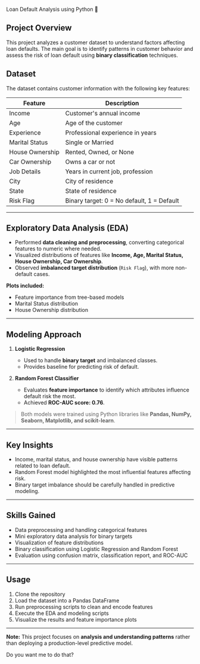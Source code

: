 Loan Default Analysis using Python 🐍

## Project Overview

This project analyzes a customer dataset to understand factors affecting loan defaults. The main goal is to identify patterns in customer behavior and assess the risk of loan default using **binary classification** techniques.


## Dataset

The dataset contains customer information with the following key features:

| Feature         | Description                                |
| --------------- | ------------------------------------------ |
| Income          | Customer's annual income                   |
| Age             | Age of the customer                        |
| Experience      | Professional experience in years           |
| Marital Status  | Single or Married                          |
| House Ownership | Rented, Owned, or None                     |
| Car Ownership   | Owns a car or not                          |
| Job Details     | Years in current job, profession           |
| City            | City of residence                          |
| State           | State of residence                         |
| Risk Flag       | Binary target: 0 = No default, 1 = Default |

---

## Exploratory Data Analysis (EDA)

* Performed **data cleaning and preprocessing**, converting categorical features to numeric where needed.
* Visualized distributions of features like **Income, Age, Marital Status, House Ownership, Car Ownership**.
* Observed **imbalanced target distribution** (`Risk Flag`), with more non-default cases.

**Plots included:**

* Feature importance from tree-based models
* Marital Status distribution
* House Ownership distribution

---

## Modeling Approach

1. **Logistic Regression**

   * Used to handle **binary target** and imbalanced classes.
   * Provides baseline for predicting risk of default.

2. **Random Forest Classifier**

   * Evaluates **feature importance** to identify which attributes influence default risk the most.
   * Achieved **ROC-AUC score: 0.76**.

> Both models were trained using Python libraries like **Pandas, NumPy, Seaborn, Matplotlib, and scikit-learn**.

---

## Key Insights

* Income, marital status, and house ownership have visible patterns related to loan default.
* Random Forest model highlighted the most influential features affecting risk.
* Binary target imbalance should be carefully handled in predictive modeling.

---

## Skills Gained

* Data preprocessing and handling categorical features
* Mini exploratory data analysis for binary targets
* Visualization of feature distributions
* Binary classification using Logistic Regression and Random Forest
* Evaluation using confusion matrix, classification report, and ROC-AUC

---

## Usage

1. Clone the repository
2. Load the dataset into a Pandas DataFrame
3. Run preprocessing scripts to clean and encode features
4. Execute the EDA and modeling scripts
5. Visualize the results and feature importance plots

---

**Note:** This project focuses on **analysis and understanding patterns** rather than deploying a production-level predictive model.


Do you want me to do that?
